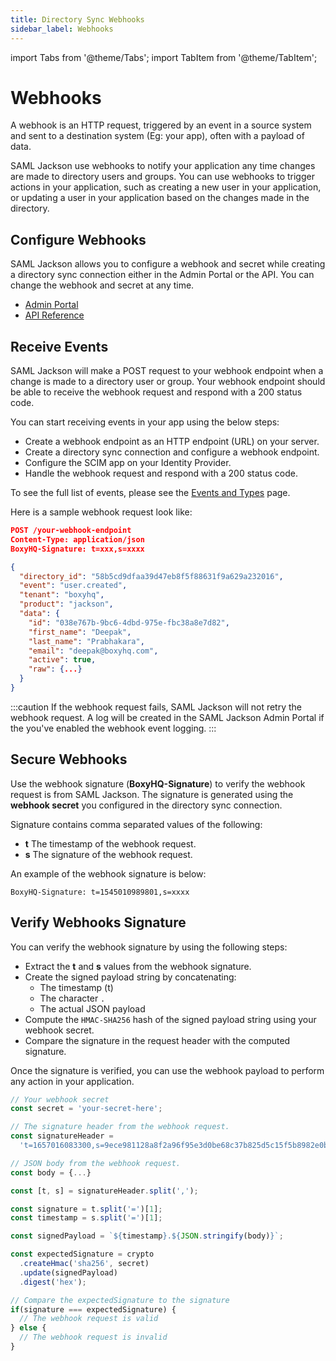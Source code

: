 ```yaml
---
title: Directory Sync Webhooks
sidebar_label: Webhooks
---
```


import Tabs from '@theme/Tabs';
import TabItem from '@theme/TabItem';

# Webhooks

A webhook is an HTTP request, triggered by an event in a source system and sent to a destination system (Eg: your app), often with a payload of data.

SAML Jackson use webhooks to notify your application any time changes are made to directory users and groups. You can use webhooks to trigger actions in your application, such as creating a new user in your application, or updating a user in your application based on the changes made in the directory.

## Configure Webhooks

SAML Jackson allows you to configure a webhook and secret while creating a directory sync connection either in the Admin Portal or the API. You can change the webhook and secret at any time.

- [Admin Portal](../admin-portal/directory-sync)
- [API Reference](api-reference#create-a-new-directory)

## Receive Events

SAML Jackson will make a POST request to your webhook endpoint when a change is made to a directory user or group. Your webhook endpoint should be able to receive the webhook request and respond with a 200 status code.

You can start receiving events in your app using the below steps:

- Create a webhook endpoint as an HTTP endpoint (URL) on your server.
- Create a directory sync connection and configure a webhook endpoint.
- Configure the SCIM app on your Identity Provider.
- Handle the webhook request and respond with a 200 status code.

To see the full list of events, please see the [Events and Types](events) page.

Here is a sample webhook request look like:

```json
POST /your-webhook-endpoint
Content-Type: application/json
BoxyHQ-Signature: t=xxx,s=xxxx

{
  "directory_id": "58b5cd9dfaa39d47eb8f5f88631f9a629a232016",
  "event": "user.created",
  "tenant": "boxyhq",
  "product": "jackson",
  "data": {
    "id": "038e767b-9bc6-4dbd-975e-fbc38a8e7d82",
    "first_name": "Deepak",
    "last_name": "Prabhakara",
    "email": "deepak@boxyhq.com",
    "active": true,
    "raw": {...}
  }
}
```

:::caution
If the webhook request fails, SAML Jackson will not retry the webhook request. A log will be created in the SAML Jackson Admin Portal if the you've enabled the webhook event logging.
:::

## Secure Webhooks

Use the webhook signature (**BoxyHQ-Signature**) to verify the webhook request is from SAML Jackson. The signature is generated using the **webhook secret** you configured in the directory sync connection.

Signature contains comma separated values of the following:

- **t** The timestamp of the webhook request.
- **s** The signature of the webhook request.

An example of the webhook signature is below:

```
BoxyHQ-Signature: t=1545010989801,s=xxxx
```

## Verify Webhooks Signature

You can verify the webhook signature by using the following steps:

- Extract the **t** and **s** values from the webhook signature.
- Create the signed payload string by concatenating:
  - The timestamp (t)
  - The character `.`
  - The actual JSON payload
- Compute the `HMAC-SHA256` hash of the signed payload string using your webhook secret.
- Compare the signature in the request header with the computed signature.

Once the signature is verified, you can use the webhook payload to perform any action in your application.

<Tabs>
<TabItem value="01" label="Node.js" default>

```javascript showLineNumbers
// Your webhook secret
const secret = 'your-secret-here';

// The signature header from the webhook request.
const signatureHeader =
  't=1657016083300,s=9ece981128a8f2a96f95e3d0be68c37b825d5c15f5b8982e0b7e198a76621866';

// JSON body from the webhook request.
const body = {...}

const [t, s] = signatureHeader.split(',');

const signature = t.split('=')[1];
const timestamp = s.split('=')[1];

const signedPayload = `${timestamp}.${JSON.stringify(body)}`;

const expectedSignature = crypto
  .createHmac('sha256', secret)
  .update(signedPayload)
  .digest('hex');

// Compare the expectedSignature to the signature
if(signature === expectedSignature) {
  // The webhook request is valid
} else {
  // The webhook request is invalid
}
```

</TabItem>
</Tabs>
